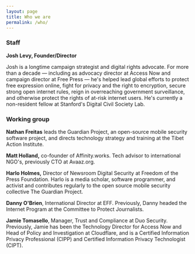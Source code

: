 ```yaml
---
layout: page
title: Who we are
permalink: /who/
---
```


### Staff

**Josh Levy, Founder/Director**

Josh is a longtime campaign strategist and digital rights advocate. For more than a decade — including as advocacy director at Access Now and campaign director at Free Press — he's helped lead global efforts to protect free expression online, fight for privacy and the right to encryption, secure strong open internet rules, reign in overreaching government surveillance, and otherwise protect the rights of at-risk internet users. He's currently a non-resident fellow at Stanford's Digital Civil Society Lab.

### Working group

**Nathan Freitas** leads the Guardian Project, an open-source mobile security software project, and directs technology strategy and training at the Tibet Action Institute.

**Matt Holland,** co-founder of Affinity.works. Tech advisor to international NGO's, previously CTO at Avaaz.org.

**Harlo Holmes,** Director of Newsroom Digital Security at Freedom of the Press Foundation. Harlo is a media scholar, software programmer, and activist and contributes regularly to the open source mobile security collective The Guardian Project. 

**Danny O'Brien**, International Director at EFF. Previously, Danny
headed the Internet Program at the Committee to Protect Journalists.  

**Jamie Tomasello**, Manager, Trust and Compliance at Duo Security. Previously, Jamie has been the Technology Director for Access Now and Head of Policy and Investigation at Cloudflare, and is a Certified Information Privacy Professional (CIPP) and Certified Information Privacy Technologist (CIPT).
